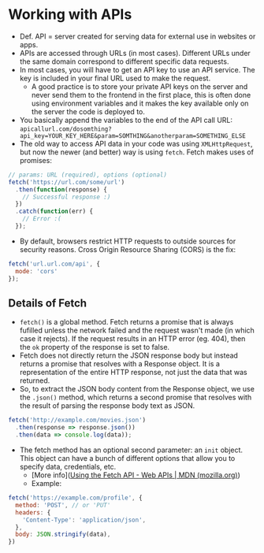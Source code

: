 # Working with APIs
- Def. API = server created for serving data for external use in websites or apps.
- APIs are accessed through URLs (in most cases). Different URLs under the same domain correspond to different specific data requests. 
- In most cases, you will have to get an API key to use an API service. The key is included in your final URL used to make the request.
  - A good practice is to store your private API keys on the server and never send them to the frontend in the first place, this is often done using environment variables and it makes the key available only on the server the code is deployed to.
- You basically append the variables to the end of the API call URL: `apicallurl.com/dosomthing?api_key=YOUR_KEY_HERE&param=SOMTHING&anotherparam=SOMETHING_ELSE`
- The old way to access API data in your code was using `XMLHttpRequest`, but now the newer (and better) way is using `fetch`. Fetch makes uses of promises:

```javascript
// params: URL (required), options (optional)
fetch('https://url.com/some/url')
  .then(function(response) {
    // Successful response :)
  })
  .catch(function(err) {
    // Error :(
  });
```
- By default, browsers restrict HTTP requests to outside sources for security reasons. Cross Origin Resource Sharing (CORS) is the fix: 
```javascript
fetch('url.url.com/api', {
  mode: 'cors'
});
```

## Details of Fetch
- `fetch()` is a global method. Fetch returns a promise that is always fufilled unless the network failed and the request wasn't made (in which case it rejects). If the request results in an HTTP error (eg. 404), then the `ok` property of the response is set to false.
- Fetch does not directly return the JSON response body but instead returns a promise that resolves with a Response object. It is a representation of the entire HTTP response, not just the data that was returned. 
- So, to extract the JSON body content from the Response object, we use the `.json()` method, which returns a second promise that resolves with the result of parsing the response body text as JSON.
```javascript
fetch('http://example.com/movies.json')
  .then(response => response.json())
  .then(data => console.log(data));
```

- The fetch method has an optional second parameter: an `init` object. This object can have a bunch of different options that allow you to specify data, credentials, etc. 
	- [More info]([Using the Fetch API - Web APIs | MDN (mozilla.org)](https://developer.mozilla.org/en-US/docs/Web/API/Fetch_API/Using_Fetch#supplying_request_options)) 
	- Example:
``` javascript
fetch('https://example.com/profile', {
  method: 'POST', // or 'PUT'
  headers: {
    'Content-Type': 'application/json',
  },
  body: JSON.stringify(data),
})
```

